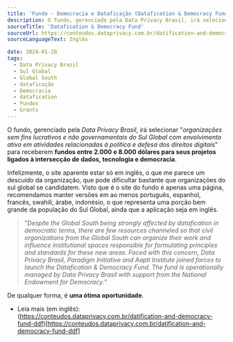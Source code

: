```yaml
---
title: 'Fundo - Democracia e Dataficação (Datafication & Democracy Fund)'
description: O fundo, gerenciado pela Data Privacy Brasil, irá selecionar "organizações sem fins lucrativos e não governamentais do Sul Global com envolvimento ativo em atividades relacionadas à política e defesa dos direitos digitais" para receberem fundos entre 2.000 e 8.000 dólares para seus projetos ligados à intersecção de dados, tecnologia e democracia.
sourceTitle: 'Datafication & Democracy Fund'
sourceUrl: https://conteudos.dataprivacy.com.br/datification-and-democracy-fund-ddf
sourceLanguageText: Inglês

date: 2024-01-20
tags:
  - Data Privacy Brazil
  - Sul Global
  - Global South
  - dataficação
  - Democracia
  - datafication
  - Fundos
  - Grants
---
```


O fundo, gerenciado pela _Data Privacy Brasil_, irá selecionar "_organizações sem fins lucrativos e não governamentais do Sul Global com envolvimento ativo em atividades relacionadas à política e defesa dos direitos digitais_" para receberem **fundos entre 2.000 e 8.000 dólares para seus projetos ligados à intersecção de dados, tecnologia e democracia**.

Infelizmente, o site aparente estar só em inglês, o que me parece um descuido da organização, que pode dificultar bastante que organizações do sul global se candidatem. Visto que é o site do fundo é apenas uma página, recomendamos manter versões em ao menos português, espanhol, francês, swahili, árabe, indonésio, o que representa uma porção bem grande da população do Sul Global, ainda que a aplicação seja em inglês.

>"_Despite the Global South being strongly affected by datafication in democratic terms, there are few resources channeled so that civil organizations from the Global South can organize their work and influence institutional spaces responsible for formulating principles and standards for these new areas. Faced with this concern, Data Privacy Brasil, Paradigm Initiative and Aapti Institute joined forces to launch the Datafication & Democracy Fund. The fund is operationally managed by Data Privacy Brasil with support from the National Endowment for Democracy._"

De qualquer forma, é **uma ótima oportunidade**.

* Leia mais (em inglês): (https://conteudos.dataprivacy.com.br/datification-and-democracy-fund-ddf)[https://conteudos.dataprivacy.com.br/datification-and-democracy-fund-ddf]

